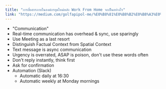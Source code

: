 ```yaml
---
title: "การสื่อสารภายในองค์กรยุคใหม่หลัง Work From Home จะเป็นอย่างไร"
link: "https://medium.com/golfapipol-me/%E0%B8%81%E0%B8%B2%E0%B8%A3%E0%B8%AA%E0%B8%B7%E0%B9%88%E0%B8%AD%E0%B8%AA%E0%B8%B2%E0%B8%A3%E0%B8%A0%E0%B8%B2%E0%B8%A2%E0%B9%83%E0%B8%99%E0%B8%AD%E0%B8%87%E0%B8%84%E0%B9%8C%E0%B8%81%E0%B8%A3%E0%B8%A2%E0%B8%B8%E0%B8%84%E0%B9%83%E0%B8%AB%E0%B8%A1%E0%B9%88%E0%B8%AB%E0%B8%A5%E0%B8%B1%E0%B8%87-work-from-home-%E0%B8%88%E0%B8%B0%E0%B9%80%E0%B8%9B%E0%B9%87%E0%B8%99%E0%B8%AD%E0%B8%A2%E0%B9%88%E0%B8%B2%E0%B8%87%E0%B9%84%E0%B8%A3-8213218057b8"
---
```


- "Communication"
- Real-time communication has overhead & sync, use sparingly
- Use Meeting as a last resort
- Distinguish Factual Context from Spatial Context
- Text message is async communication
- Urgency is overrated, ASAP is poison, don't use these words often
- Don't reply instantly, think first
- Ask for confirmation
- Automation (Slack)
  - Automatic daily at 16:30
  - Automatic weekly at Monday mornings